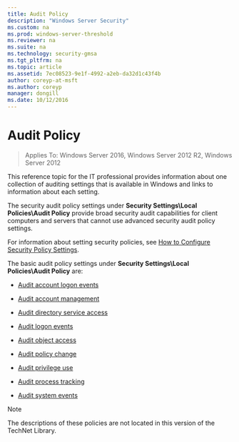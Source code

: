 ```yaml
---
title: Audit Policy
description: "Windows Server Security"
ms.custom: na
ms.prod: windows-server-threshold
ms.reviewer: na
ms.suite: na
ms.technology: security-gmsa
ms.tgt_pltfrm: na
ms.topic: article
ms.assetid: 7ec08523-9e1f-4992-a2eb-da32d1c43f4b
author: coreyp-at-msft
ms.author: coreyp
manager: dongill
ms.date: 10/12/2016
---
```

# Audit Policy

>Applies To: Windows Server 2016, Windows Server 2012 R2, Windows Server 2012

This reference topic for the IT professional provides information about one collection of auditing settings that is available in Windows and links to information about each setting.

The security audit policy settings under **Security Settings\Local Policies\Audit Policy** provide broad security audit capabilities for client computers and servers that cannot use advanced security audit policy settings.

For information about setting security policies, see [How to Configure Security Policy Settings](how-to-configure-security-policy-settings.md).

The basic audit policy settings under **Security Settings\Local Policies\Audit Policy** are:

-   [Audit account logon events](http://technet.microsoft.com/library/cc787176(v=ws.10).aspx)

-   [Audit account management](http://technet.microsoft.com/library/cc737542(v=ws.10).aspx)

-   [Audit directory service access](http://technet.microsoft.com/library/cc728087(v=ws.10).aspx)

-   [Audit logon events](http://technet.microsoft.com/library/cc787567(v=ws.10).aspx)

-   [Audit object access](http://technet.microsoft.com/library/cc776774(v=ws.10).aspx)

-   [Audit policy change](http://technet.microsoft.com/library/cc781549(v=ws.10).aspx)

-   [Audit privilege use](http://technet.microsoft.com/library/cc784501(v=ws.10).aspx)

-   [Audit process tracking](http://technet.microsoft.com/library/cc775520(v=ws.10).aspx)

-   [Audit system events](http://technet.microsoft.com/library/cc782518(v=ws.10).aspx)

> [!NOTE]
> The descriptions of these policies are not located in this version of the TechNet Library.


